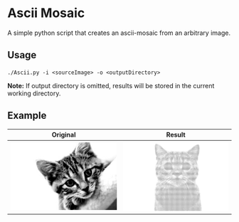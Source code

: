 # Ascii Mosaic

A simple python script that creates an ascii-mosaic from an arbitrary image.

## Usage

```
./Ascii.py -i <sourceImage> -o <outputDirectory>
```
<b>Note:</b> If output directory is omitted, results will be stored in the current working directory.

## Example

| Original | Result |
| -------- | ------ |
| <img src="data/cat.jpg" width=300> | <img src="data/cat_result.jpg" width=300> |